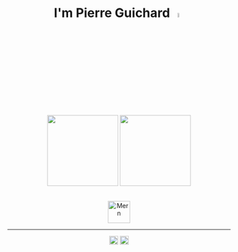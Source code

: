 
<h1 align="center">I'm Pierre Guichard <img src="https://raw.githubusercontent.com/fnky/fnky/fnky/img/smile.gif" width="5%"></h1>
<br>

<div align="center">
  <img height="160em" src="https://github-readme-stats.vercel.app/api?username=pierrelouisguichard&show_icons=true&theme=blueberry&rank_icon=github" style="max-width:100%;">
  <img height="160em" src="https://github-readme-stats.vercel.app/api/top-langs/?username=pierrelouisguichard&layout=compact&theme=blueberry&hide=php" style="max-width:100%;">
</div>

<br>

<p align="center"> 
  <a target="_blank"> <img src="https://upload.wikimedia.org/wikipedia/commons/9/94/MERN-logo.png" alt="Mern" width="50" height="auto"/> </a>
 </p>

<hr>
<p align="center">
<a href="mailto:pierrelouisguichard@gmail.com" target="_blank"><img alt="GIF" src="https://img.shields.io/badge/Gmail-D14836?style=for-the-badge&logo=gmail&logoColor=white" height="20rem" style="max-width:100%;"></a>
<a href="https://www.linkedin.com/in/pierre-louis-guichard/" target="_blank"><img alt="GIF" src="https://img.shields.io/badge/LinkedIn-0077B5?style=for-the-badge&logo=linkedin&logoColor=white" height="20rem" style="max-width:100%;"></a></p>
  
